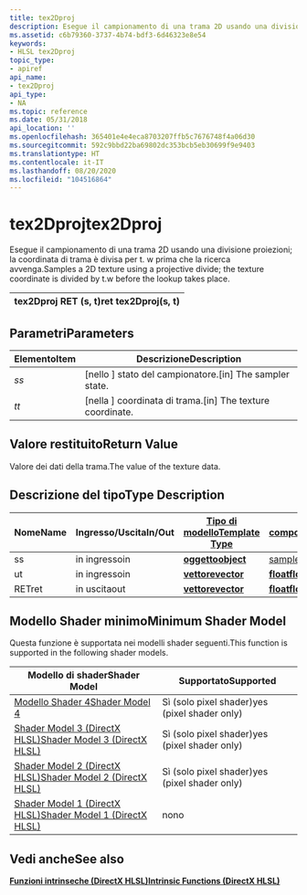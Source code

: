 ```yaml
---
title: tex2Dproj
description: Esegue il campionamento di una trama 2D usando una divisione proiezioni; la coordinata di trama è divisa per t. w prima che la ricerca avvenga.
ms.assetid: c6b79360-3737-4b74-bdf3-6d46323e8e54
keywords:
- HLSL tex2Dproj
topic_type:
- apiref
api_name:
- tex2Dproj
api_type:
- NA
ms.topic: reference
ms.date: 05/31/2018
api_location: ''
ms.openlocfilehash: 365401e4e4eca8703207ffb5c7676748f4a06d30
ms.sourcegitcommit: 592c9bbd22ba69802dc353bcb5eb30699f9e9403
ms.translationtype: HT
ms.contentlocale: it-IT
ms.lasthandoff: 08/20/2020
ms.locfileid: "104516864"
---
```

# <a name="tex2dproj"></a><span data-ttu-id="c2a52-104">tex2Dproj</span><span class="sxs-lookup"><span data-stu-id="c2a52-104">tex2Dproj</span></span>

<span data-ttu-id="c2a52-105">Esegue il campionamento di una trama 2D usando una divisione proiezioni; la coordinata di trama è divisa per t. w prima che la ricerca avvenga.</span><span class="sxs-lookup"><span data-stu-id="c2a52-105">Samples a 2D texture using a projective divide; the texture coordinate is divided by t.w before the lookup takes place.</span></span>



| <span data-ttu-id="c2a52-106">tex2Dproj RET (s, t)</span><span class="sxs-lookup"><span data-stu-id="c2a52-106">ret tex2Dproj(s, t)</span></span> |
|---------------------|



 

## <a name="parameters"></a><span data-ttu-id="c2a52-107">Parametri</span><span class="sxs-lookup"><span data-stu-id="c2a52-107">Parameters</span></span>



| <span data-ttu-id="c2a52-108">Elemento</span><span class="sxs-lookup"><span data-stu-id="c2a52-108">Item</span></span>                                                   | <span data-ttu-id="c2a52-109">Descrizione</span><span class="sxs-lookup"><span data-stu-id="c2a52-109">Description</span></span>                               |
|--------------------------------------------------------|-------------------------------------------|
| <span data-ttu-id="c2a52-110"><span id="s"></span><span id="S"></span>*s*</span><span class="sxs-lookup"><span data-stu-id="c2a52-110"><span id="s"></span><span id="S"></span>*s*</span></span><br/> | <span data-ttu-id="c2a52-111">\[nello \] stato del campionatore.</span><span class="sxs-lookup"><span data-stu-id="c2a52-111">\[in\] The sampler state.</span></span><br/>      |
| <span data-ttu-id="c2a52-112"><span id="t"></span><span id="T"></span>*t*</span><span class="sxs-lookup"><span data-stu-id="c2a52-112"><span id="t"></span><span id="T"></span>*t*</span></span><br/> | <span data-ttu-id="c2a52-113">\[nella \] coordinata di trama.</span><span class="sxs-lookup"><span data-stu-id="c2a52-113">\[in\] The texture coordinate.</span></span><br/> |



 

## <a name="return-value"></a><span data-ttu-id="c2a52-114">Valore restituito</span><span class="sxs-lookup"><span data-stu-id="c2a52-114">Return Value</span></span>

<span data-ttu-id="c2a52-115">Valore dei dati della trama.</span><span class="sxs-lookup"><span data-stu-id="c2a52-115">The value of the texture data.</span></span>

## <a name="type-description"></a><span data-ttu-id="c2a52-116">Descrizione del tipo</span><span class="sxs-lookup"><span data-stu-id="c2a52-116">Type Description</span></span>



| <span data-ttu-id="c2a52-117">Nome</span><span class="sxs-lookup"><span data-stu-id="c2a52-117">Name</span></span> | <span data-ttu-id="c2a52-118">Ingresso/Uscita</span><span class="sxs-lookup"><span data-stu-id="c2a52-118">In/Out</span></span> | [<span data-ttu-id="c2a52-119">**Tipo di modello**</span><span class="sxs-lookup"><span data-stu-id="c2a52-119">**Template Type**</span></span>](dx-graphics-hlsl-intrinsic-functions.md)                       | [<span data-ttu-id="c2a52-120">**Tipo di componente**</span><span class="sxs-lookup"><span data-stu-id="c2a52-120">**Component Type**</span></span>](dx-graphics-hlsl-intrinsic-functions.md) | <span data-ttu-id="c2a52-121">Dimensione</span><span class="sxs-lookup"><span data-stu-id="c2a52-121">Size</span></span> |
|------|--------|-------------------------------------------------------------------------------------|----------------------------------------------------------------|------|
| <span data-ttu-id="c2a52-122">s</span><span class="sxs-lookup"><span data-stu-id="c2a52-122">s</span></span>    | <span data-ttu-id="c2a52-123">in ingresso</span><span class="sxs-lookup"><span data-stu-id="c2a52-123">in</span></span>     | [<span data-ttu-id="c2a52-124">**oggetto**</span><span class="sxs-lookup"><span data-stu-id="c2a52-124">**object**</span></span>](dx-graphics-hlsl-intrinsic-functions.md) | [<span data-ttu-id="c2a52-125">sampler2D</span><span class="sxs-lookup"><span data-stu-id="c2a52-125">sampler2D</span></span>](dx-graphics-hlsl-sampler.md)                      | <span data-ttu-id="c2a52-126">1</span><span class="sxs-lookup"><span data-stu-id="c2a52-126">1</span></span>    |
| <span data-ttu-id="c2a52-127">u</span><span class="sxs-lookup"><span data-stu-id="c2a52-127">t</span></span>    | <span data-ttu-id="c2a52-128">in ingresso</span><span class="sxs-lookup"><span data-stu-id="c2a52-128">in</span></span>     | [<span data-ttu-id="c2a52-129">**vettore**</span><span class="sxs-lookup"><span data-stu-id="c2a52-129">**vector**</span></span>](dx-graphics-hlsl-intrinsic-functions.md) | [<span data-ttu-id="c2a52-130">**float**</span><span class="sxs-lookup"><span data-stu-id="c2a52-130">**float**</span></span>](/windows/desktop/WinProg/windows-data-types)                        | <span data-ttu-id="c2a52-131">4</span><span class="sxs-lookup"><span data-stu-id="c2a52-131">4</span></span>    |
| <span data-ttu-id="c2a52-132">RET</span><span class="sxs-lookup"><span data-stu-id="c2a52-132">ret</span></span>  | <span data-ttu-id="c2a52-133">in uscita</span><span class="sxs-lookup"><span data-stu-id="c2a52-133">out</span></span>    | [<span data-ttu-id="c2a52-134">**vettore**</span><span class="sxs-lookup"><span data-stu-id="c2a52-134">**vector**</span></span>](dx-graphics-hlsl-intrinsic-functions.md) | [<span data-ttu-id="c2a52-135">**float**</span><span class="sxs-lookup"><span data-stu-id="c2a52-135">**float**</span></span>](/windows/desktop/WinProg/windows-data-types)                        | <span data-ttu-id="c2a52-136">4</span><span class="sxs-lookup"><span data-stu-id="c2a52-136">4</span></span>    |



 

## <a name="minimum-shader-model"></a><span data-ttu-id="c2a52-137">Modello Shader minimo</span><span class="sxs-lookup"><span data-stu-id="c2a52-137">Minimum Shader Model</span></span>

<span data-ttu-id="c2a52-138">Questa funzione è supportata nei modelli shader seguenti.</span><span class="sxs-lookup"><span data-stu-id="c2a52-138">This function is supported in the following shader models.</span></span>



| <span data-ttu-id="c2a52-139">Modello di shader</span><span class="sxs-lookup"><span data-stu-id="c2a52-139">Shader Model</span></span>                                              | <span data-ttu-id="c2a52-140">Supportato</span><span class="sxs-lookup"><span data-stu-id="c2a52-140">Supported</span></span>               |
|-----------------------------------------------------------|-------------------------|
| [<span data-ttu-id="c2a52-141">Modello Shader 4</span><span class="sxs-lookup"><span data-stu-id="c2a52-141">Shader Model 4</span></span>](dx-graphics-hlsl-sm4.md)                | <span data-ttu-id="c2a52-142">Sì (solo pixel shader)</span><span class="sxs-lookup"><span data-stu-id="c2a52-142">yes (pixel shader only)</span></span> |
| [<span data-ttu-id="c2a52-143">Shader Model 3 (DirectX HLSL)</span><span class="sxs-lookup"><span data-stu-id="c2a52-143">Shader Model 3 (DirectX HLSL)</span></span>](dx-graphics-hlsl-sm3.md) | <span data-ttu-id="c2a52-144">Sì (solo pixel shader)</span><span class="sxs-lookup"><span data-stu-id="c2a52-144">yes (pixel shader only)</span></span> |
| [<span data-ttu-id="c2a52-145">Shader Model 2 (DirectX HLSL)</span><span class="sxs-lookup"><span data-stu-id="c2a52-145">Shader Model 2 (DirectX HLSL)</span></span>](dx-graphics-hlsl-sm2.md) | <span data-ttu-id="c2a52-146">Sì (solo pixel shader)</span><span class="sxs-lookup"><span data-stu-id="c2a52-146">yes (pixel shader only)</span></span> |
| [<span data-ttu-id="c2a52-147">Shader Model 1 (DirectX HLSL)</span><span class="sxs-lookup"><span data-stu-id="c2a52-147">Shader Model 1 (DirectX HLSL)</span></span>](dx-graphics-hlsl-sm1.md) | <span data-ttu-id="c2a52-148">no</span><span class="sxs-lookup"><span data-stu-id="c2a52-148">no</span></span>                      |



 

## <a name="see-also"></a><span data-ttu-id="c2a52-149">Vedi anche</span><span class="sxs-lookup"><span data-stu-id="c2a52-149">See also</span></span>

<dl> <dt>

[<span data-ttu-id="c2a52-150">**Funzioni intrinseche (DirectX HLSL)**</span><span class="sxs-lookup"><span data-stu-id="c2a52-150">**Intrinsic Functions (DirectX HLSL)**</span></span>](dx-graphics-hlsl-intrinsic-functions.md)
</dt> </dl>

 

